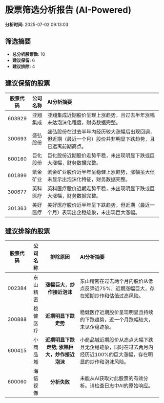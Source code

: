 # 股票筛选分析报告 (AI-Powered)

**分析时间:** 2025-07-02 09:13:03

## 筛选摘要

- **总分析股票数:** 10
- **建议保留:** 6
- **建议排除:** 4

## 建议保留的股票

| 股票代码 | 公司名称 | AI分析摘要 |
|:---:|:---:|:---|
| 603929 | 亚翔集成 | 亚翔集成近期股价呈现上涨趋势，且过去半年涨幅未达泡沫化程度，财务数据完整。 |
| 300693 | 盛弘股份 | 盛弘股份在过去半年内经历较大涨幅后出现回调，但近期（最近一个月）股价并非明显下跌趋势，且已远离前期高点。 |
| 600160 | 巨化股份 | 巨化股份近期股价走势平稳，未出现明显下跌或巨大涨幅，财务数据完整。 |
| 601899 | 紫金矿业 | 紫金矿业股价近半年呈稳健上涨趋势，涨幅虽大但未显示出泡沫化特征，财务数据完整。 |
| 300677 | 英科医疗 | 英科医疗股价近期走势平稳，未出现明显下跌或巨大涨幅，财务数据完整。 |
| 301363 | 美好医疗 | 美好医疗股价近半年呈下跌趋势，但近期（最近一个月）表现出企稳迹象，未出现巨大涨幅。 |

## 建议排除的股票

| 股票代码 | 公司名称 | 排除原因 | AI分析摘要 |
|:---:|:---:|:---:|:---|
| 002384 | 东山精密 | **涨幅巨大，炒作接近泡沫** | 东山精密在过去两个月内股价从低点反弹近75%，近期涨幅巨大，存在短期炒作和估值过高风险。 |
| 300888 | 稳健医疗 | **近期明显下跌走势** | 稳健医疗近期股价呈现明显且持续的下跌趋势，近一个月跌幅较大，未见企稳迹象。 |
| 600415 | 小商品城 | **近期明显下跌走势; 涨幅巨大，炒作接近泡沫** | 小商品城近期股价从高点大幅下跌且无企稳迹象，同时在过去两月内经历近100%的巨大涨幅，存在明显的炒作和泡沫风险。 |
| 600060 | 海信视像 | **分析失败** | 未能从AI获取对此股票的有效分析。请检查日志中AI的原始响应。 |
